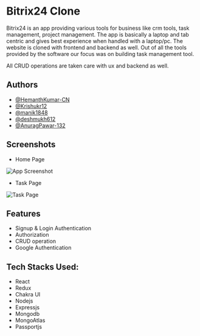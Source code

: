 
# Bitrix24 Clone
Bitrix24 is an app providing various tools for business like crm tools, task management, project management. The app is basically a laptop and tab centric
and gives best experience when handled with a laptop/pc. The website is cloned with frontend and backend as well. Out of all the tools provided by the software 
our focus was on building task management tool.

All CRUD operations are taken care with ux and backend as well.


## Authors

- [@HemanthKumar-CN](https://github.com/HemanthKumar-CN)
- [@Krishukr12](https://github.com/Krishukr12)
- [@manik1848](https://github.com/manik1848)
- [@deshmukh612](https://github.com/deshmukh612)
- [@AnuragPawar-132](https://github.com/AnuragPawar-132)


## Screenshots

- Home Page

![App Screenshot](https://i.ibb.co/Qcg4YgG/Screenshot-164.png)

- Task Page

![Task Page](https://i.ibb.co/g3cdwbr/Screenshot-165.png)


## Features

- Signup & Login Authentication
- Authorization
- CRUD operation
- Google Authentication


## Tech Stacks Used:

- React
- Redux
- Chakra UI
- Nodejs
- Expressjs
- Mongodb
- MongoAtlas
- Passportjs


